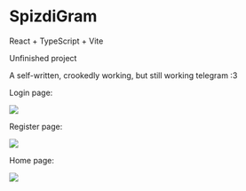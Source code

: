 # SpizdiGram

React + TypeScript + Vite

Unfinished project

A self-written, crookedly working, but still working telegram :3

Login page:

![](https://github.com/user-attachments/assets/f2a726ea-00fa-42d9-8b6f-6f2f1dc961e6)

Register page:

![](https://github.com/user-attachments/assets/f504ed54-1546-4437-9765-a6f2c190ed60)

Home page:

![](https://github.com/user-attachments/assets/2d7ca3ef-83a9-4387-94b1-4658a8a57382)
